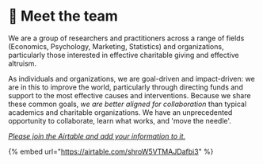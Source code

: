 # 👋 Meet the team

We are a group of researchers and practitioners across a range of fields (Economics, Psychology, Marketing, Statistics) and organizations, particularly those interested in effective charitable giving and effective altruism.

As individuals and organizations, we are goal-driven and impact-driven: we are in this to improve the world, particularly through directing funds and support to the most effective causes and interventions. Because we share these common goals, _we are better aligned for collaboration_ than typical academics and charitable organizations. We have an unprecedented opportunity to collaborate, learn what works, and 'move the needle'.

[_Please join the Airtable and add your information to it._](https://airtable.com/invite/l?inviteId=invrYLQD6MCwj5tzF\&inviteToken=756e551c2eb2be11add77811fa080f3ac80c5adc68b402c5dcbbc4a16684b836)

{% embed url="https://airtable.com/shroW5VTMAJDafbi3" %}
